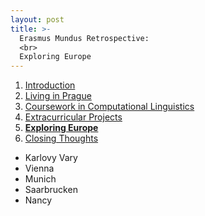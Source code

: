```yaml
---
layout: post
title: >-
  Erasmus Mundus Retrospective:
  <br>
  Exploring Europe
---
```


1. [Introduction](/erasmus-mundus)
1. [Living in Prague](/erasmus-living-in-prague)
1. [Coursework in Computational Linguistics](/erasmus-coursework-in-computational-linguistics)
1. [Extracurricular Projects](/erasmus-extracurricular-projects)
1. **[Exploring Europe](/erasmus-exploring-europe)**
1. [Closing Thoughts](/erasmus-mundus-conclusion)

  - Karlovy Vary
  - Vienna
  - Munich
  - Saarbrucken
  - Nancy
